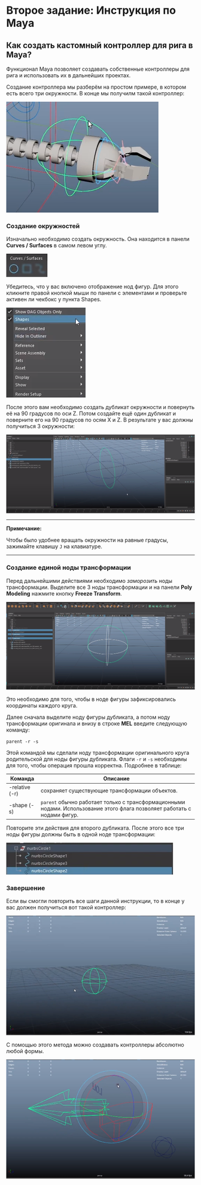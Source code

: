 # Второе задание: Инструкция по Maya

## Как создать кастомный контроллер для рига в Maya?

Функционал Maya позволяет создавать собственные контроллеры для рига и использовать их в дальнейших проектах.

Создание контроллера мы разберём на простом примере, в котором есть всего три окружности.
В конце мы получилм такой контроллер:

![](images/second-task-1-example-controller.png)

### Создание окружностей

Изначально необходимо создать окружность. Она находится в панели **Curves / Surfaces** в самом левом углу.

![](images/second-task-2-circle.png)

Убедитесь, что у вас включено отображение нод фигур.
Для этого кликните правой кнопкой мыши по панели с элементами и проверьте активен ли чекбокс у пункта Shapes.

![](images/second-task-3-shapes-on.png)

После этого вам необходимо создать дубликат окружности и повернуть её на 90 градусов по оси Z.
Потом создайте ещё один дубликат и поверните его на 90 градусов по осям X&nbsp;и&nbsp;Z.
В результате у вас должны получиться 3 окружности:

![](images/second-task-4-circles.png)

---

**Примечание:**

Чтобы было удобнее вращать окружности на равные градусы, зажимайте клавишу `J` на клавиатуре.

---

### Создание единой ноды трансформации

Перед дальнейшими действиями необходимо *заморозить* ноды трансформации.
Выделите все 3 ноды трансформации и на панели **Poly Modeling** нажмите кнопку **Freeze Transform**.

![](images/second-task-5-freeze-transform.png)

Это необходимо для того, чтобы в ноде фигуры зафиксировались координаты каждого круга.

Далее сначала выделите ноду фигуры дубликата, а потом ноду трансформации оригинала и внизу в строке **MEL** введите следующую команду:

    parent -r -s

Этой командой мы сделали ноду трансформации оригинального круга родительской для ноды фигуры дубликата.
Флаги `-r` и `-s` необходимы для того, чтобы операция прошла корректна. Подробнее в таблице:

|Команда | Описание |
|---|---|
| -relative (-r) | сохраняет существующие трансформации объектов. |
| -shape (-s) | `parent` обычно работает только с трансформационными нодами. Использование этого флага позволяет работать с нодами фигур. |

Повторите эти действия для второго дубликата. После этого все три ноды фигуры должны быть в одной ноде трансформации:

![](images/second-task-6-figure-nodes-in-transform-nodes.png)

### Завершение

Если вы смогли повторить все шаги данной инструкции, то в конце у вас должен получиться вот такой контроллер:

![](images/second-task-7-final-result.png)

С помощью этого метода можно создавать контроллеры абсолютно любой формы.

![](images/second-task-8-other-forms.png)